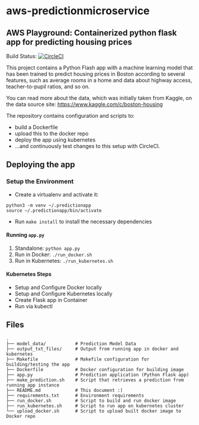 # aws-predictionmicroservice
## AWS Playground: Containerized python flask app for predicting housing prices

Build Status: [![CircleCI](https://circleci.com/gh/jsjohnstone/aws-predictionmicroservice/tree/master.svg?style=svg)](https://circleci.com/gh/jsjohnstone/aws-predictionmicroservice/tree/master)

This project contains a Python Flash app with a machine learning model that has been trained to predict housing prices in Boston according to several features, such as average rooms in a home and data about highway access, teacher-to-pupil ratios, and so on. 

You can read more about the data, which was initially taken from Kaggle, on the data source site:
https://www.kaggle.com/c/boston-housing 

The repository contains configuration and scripts to:
- build a Dockerfile
- upload this to the docker repo
- deploy the app using kubernetes
- ...and continuously test changes to this setup with CircleCI.

## Deploying the app

### Setup the Environment

* Create a virtualenv and activate it:
```
python3 -m venv ~/.predictionapp
source ~/.predictionapp/bin/activate
```
* Run `make install` to install the necessary dependencies

#### Running `app.py`

1. Standalone:  `python app.py`
2. Run in Docker:  `./run_docker.sh`
3. Run in Kubernetes:  `./run_kubernetes.sh`

#### Kubernetes Steps

* Setup and Configure Docker locally
* Setup and Configure Kubernetes locally
* Create Flask app in Container
* Run via kubectl


## Files
```
.
├── model_data/           # Prediction Model Data
├── output_txt_files/     # Output from running app in docker and kubernetes
├── Makefile              # Makefile configuration for building/testing the app
├── Dockerfile            # Docker configuration for building image
├── app.py                # Prediction application (Python Flask app)
├── make_prediction.sh    # Script that retrieves a prediction from running app instance
├── README.md             # This document :)
├── requirements.txt      # Environment requirements
├── run_docker.sh         # Script to build and run docker image
├── run_kubernetes.sh     # Script to run app on kubernetes cluster
└── upload_docker.sh      # Script to upload built docker image to Docker repo
```

